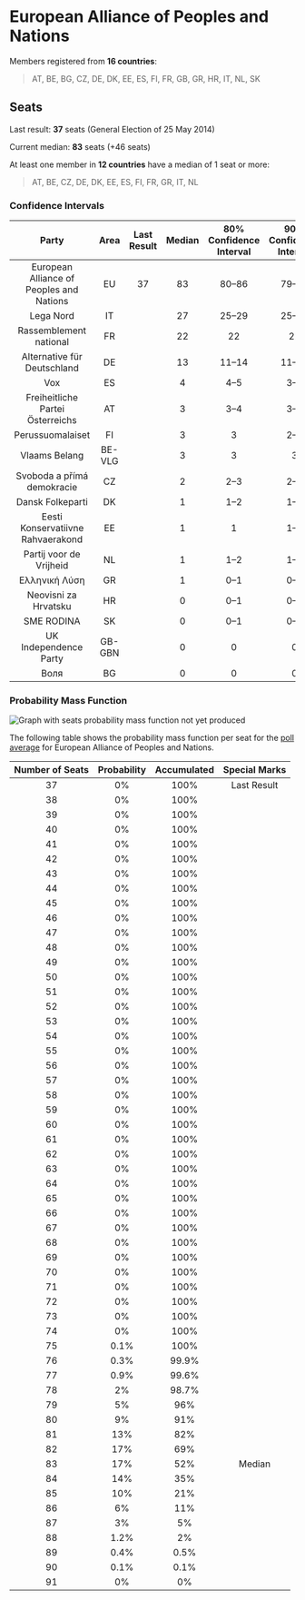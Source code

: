 # European Alliance of Peoples and Nations

Members registered from **16 countries**:

> AT, BE, BG, CZ, DE, DK, EE, ES, FI, FR, GB, GR, HR, IT, NL, SK

## Seats

Last result: **37** seats (General Election of 25 May 2014)

Current median: **83** seats (+46 seats)

At least one member in **12 countries** have a median of 1 seat or more:

> AT, BE, CZ, DE, DK, EE, ES, FI, FR, GR, IT, NL

### Confidence Intervals

| Party | Area | Last Result | Median | 80% Confidence Interval | 90% Confidence Interval | 95% Confidence Interval | 99% Confidence Interval |
|:-----:|:----:|:-----------:|:------:|:-----------------------:|:-----------------------:|:-----------------------:|:-----------------------:|
| European Alliance of Peoples and Nations | EU | 37 | 83 | 80–86 | 79–86 | 78–87 | 77–89 |
| Lega Nord | IT | | 27 | 25–29 | 25–29 | 24–30 | 23–31 |
| Rassemblement national | FR | | 22 | 22 | 22 | 22 | 22 |
| Alternative für Deutschland | DE | | 13 | 11–14 | 11–14 | 11–14 | 9–15 |
| Vox | ES | | 4 | 4–5 | 3–5 | 3–6 | 3–6 |
| Freiheitliche Partei Österreichs | AT | | 3 | 3–4 | 3–4 | 3–4 | 3–5 |
| Perussuomalaiset | FI | | 3 | 3 | 2–3 | 2–3 | 2–4 |
| Vlaams Belang | BE-VLG | | 3 | 3 | 3 | 3 | 3 |
| Svoboda a přímá demokracie | CZ | | 2 | 2–3 | 2–3 | 2–3 | 2–3 |
| Dansk Folkeparti | DK | | 1 | 1–2 | 1–2 | 1–2 | 1–2 |
| Eesti Konservatiivne Rahvaerakond | EE | | 1 | 1 | 1–2 | 1–2 | 1–2 |
| Partij voor de Vrijheid | NL | | 1 | 1–2 | 1–2 | 1–2 | 1–2 |
| Ελληνική Λύση | GR | | 1 | 0–1 | 0–1 | 0–1 | 0–1 |
| Neovisni za Hrvatsku | HR | | 0 | 0–1 | 0–1 | 0–1 | 0–1 |
| SME RODINA | SK | | 0 | 0–1 | 0–1 | 0–1 | 0–1 |
| UK Independence Party | GB-GBN | | 0 | 0 | 0 | 0 | 0 |
| Воля | BG | | 0 | 0 | 0 | 0 | 0 |

### Probability Mass Function

![Graph with seats probability mass function not yet produced](average-2022-08-31-2022-07-31-2022-08-31-2022-07-31-2022-08-31-2022-07-31-2022-08-31-2022-07-31-2022-08-31-2022-07-31-2022-08-31-2022-07-31-2022-08-31-2022-07-31-2022-08-31-2022-07-31-2022-08-31-2022-07-31-2022-08-31-2022-07-31-2022-08-31-2022-07-31-2022-08-31-2022-07-31-2022-08-31-2022-07-31-2022-08-31-2022-07-31-2022-08-31-2022-07-31-2022-08-31-2022-07-31-2022-08-31-2022-07-31-2022-08-31-2022-07-31-2022-08-31-2022-08-31-2022-08-31-2022-08-31-2022-07-31-2022-06-30-2022-07-31-2022-06-30-2022-07-31-2022-06-30-2022-07-31-2022-06-30-2022-07-31-2022-06-30-2022-07-31-2022-06-30-2022-07-31-2022-06-30-2022-07-31-2022-06-30-2022-07-31-2022-06-30-2022-07-31-2022-06-30-2022-07-31-2022-06-30-2022-07-31-2022-06-30-2022-07-31-2022-06-30-2022-07-31-2022-06-30-2022-07-31-2022-06-30-2022-07-31-2022-06-30-2022-07-31-2022-06-30-2022-07-31-2022-06-30-2022-07-31-2022-06-30-2022-07-31-2022-06-30-2022-07-31-2022-06-30-2022-07-31-2022-06-30-2022-07-31-2022-06-30-2022-07-31-2022-06-30-2022-07-31-2022-06-30-2022-07-31-2022-06-30-2022-07-31-2022-06-30-2022-07-31-2022-06-30-2022-07-31-2022-07-31-2022-07-31-2022-07-31-2022-07-31-2022-07-31-2022-07-31-2022-07-31-2022-07-31-2022-07-31-2022-07-31-2022-07-31-2022-07-31-2022-07-31-2022-07-31-2022-07-31-2022-07-31-2022-07-31-2022-06-30-2022-05-31-2022-06-30-2022-05-31-2022-06-30-2022-05-31-2022-06-30-2022-05-31-2022-06-30-2022-06-30-2022-06-30-2022-06-30-2022-06-30-2022-06-30-2022-06-30-2022-06-30-2022-06-30-2022-06-30-2022-06-30-2022-06-30-2022-06-30-2022-06-30-2022-06-30-2022-06-30-2022-06-30-2022-06-30-2022-06-30-2022-06-30-2022-06-30-2022-06-30-2022-06-30-2022-06-30-2022-05-31-2022-05-31-2022-05-31-2022-05-31-2022-05-31-2022-05-31-2022-05-31-2022-05-31-2022-05-31-2022-05-31-2022-05-31-2022-05-31-2022-05-31-2022-05-31-2022-05-31-2022-05-31-2022-05-31-2022-05-31-2022-05-31-2022-05-31-2022-05-31-2022-05-31-2022-05-31-2022-05-31-2022-05-31-2022-05-31-2022-05-31-2022-05-31-2022-05-31-2022-05-31-2022-05-31-2022-05-31-2022-05-31-2022-05-31-2022-05-31-2022-05-31-2022-05-31-2022-05-31-2022-05-31-2022-05-31-2022-05-31-2022-05-31-2022-05-31-2022-05-31-2022-05-31-2022-05-31-2022-05-31-2022-05-31-2022-05-31-2022-05-31-2022-04-30-2022-04-30-2022-04-30-2022-04-30-2022-04-30-2022-04-30-2022-04-30-2022-04-30-2022-04-30-2022-04-30-2022-04-30-2022-03-31-2022-04-30-2022-03-31-2022-04-30-2022-03-31-2022-04-30-2022-03-31-2022-04-30-2022-03-31-2022-04-30-2022-03-31-2022-04-30-2022-03-31-2022-04-30-2022-03-31-2022-04-30-2022-03-31-2022-04-30-2022-03-31-2022-04-30-2022-03-31-2022-04-30-2022-03-31-2022-04-30-2022-03-31-2022-04-30-2022-03-31-2022-04-30-2022-03-31-2022-04-30-2022-03-31-2022-04-30-2022-03-31-2022-04-30-2022-03-31-2022-04-30-2022-03-31-2022-04-30-2022-03-31-2022-04-30-2022-03-31-2022-04-30-2022-03-31-2022-04-30-2022-03-31-2022-04-30-2022-03-31-2022-04-30-2022-02-28-2022-04-30-2022-02-28-2022-04-30-2022-02-28-2022-04-30-2022-02-28-2022-04-30-2022-02-28-2022-04-30-2022-02-28-2022-04-30-2022-02-28-2022-04-30-2022-02-28-2022-04-30-2022-02-28-2022-04-30-2022-02-28-2022-04-30-2022-02-28-2022-04-30-2022-02-28-2022-03-31-2022-02-28-2022-03-31-2022-02-28-2022-03-31-2022-02-28-2022-03-31-2022-02-28-2022-03-31-2022-02-28-2022-03-31-2022-02-28-2022-03-31-2022-02-28-2022-03-31-2022-02-28-2022-03-31-2022-02-28-2022-03-31-2022-02-28-2022-03-31-2022-02-28-2022-03-31-2022-02-28-2022-03-31-2022-02-28-2022-03-31-2022-02-28-2022-03-31-2022-02-28-2022-03-31-2022-02-28-2022-03-31-2022-02-28-2022-03-31-2022-02-28-2022-03-31-2022-02-28-2022-03-31-2022-02-28-2022-03-31-2022-02-28-2022-03-31-2022-03-31-2022-03-31-2022-03-31-2022-03-31-2022-03-31-2022-03-31-2022-03-31-2022-03-31-2022-03-31-2022-03-31-2022-03-31-2022-03-31-2022-03-31-2022-03-31-2022-03-31-2022-03-31-2022-03-31-2022-03-31-2022-03-31-2022-03-31-2022-03-31-2022-03-31-2022-03-31-2022-03-31-2022-03-31-2022-03-31-2022-03-31-2022-03-31-2022-03-31-2022-02-28-2022-01-31-2022-02-28-2022-01-31-2022-02-28-2022-01-31-2022-02-28-2022-01-31-2022-02-28-2022-01-31-2022-02-28-2022-01-31-2022-02-28-2022-01-31-2022-02-28-2022-01-31-2022-02-28-2022-01-31-2022-02-28-2022-01-31-2022-02-28-2022-01-31-2022-02-28-2022-01-31-2022-02-28-2022-01-31-2022-02-28-2022-01-31-2022-02-28-2022-01-31-2022-02-28-2022-01-31-2022-02-28-2022-01-31-2022-02-28-2022-01-31-2022-02-28-2022-01-31-2022-02-28-2022-01-31-2022-02-28-2022-01-31-2022-02-28-2022-01-31-2022-02-28-2022-01-31-2022-02-28-2022-01-31-2022-02-28-2022-01-31-2022-02-28-2022-01-31-2022-02-28-2022-01-31-2022-02-28-2022-01-31-2022-02-28-2022-01-31-2022-02-28-2022-01-31-2022-02-28-2022-01-31-2022-02-28-2022-01-31-2022-02-28-2022-01-31-2022-02-28-2022-01-31-2022-02-28-2022-01-31-2022-02-28-2022-01-31-2022-02-28-2022-01-31-2022-02-28-2022-01-31-2022-02-28-2022-01-31-2022-02-28-2022-01-31-2022-02-28-2022-01-31-2022-02-28-2022-01-31-2022-02-28-2022-02-28-2022-02-28-2022-02-28-2022-02-28-2022-02-28-2022-02-28-2022-02-28-2022-02-28-2022-02-28-2022-02-28-2022-02-28-2022-02-28-2022-02-28-2022-01-31-2021-12-31-2022-01-31-2021-12-31-2022-01-31-2021-12-31-2022-01-31-2021-12-31-2022-01-31-2021-12-31-2022-01-31-2021-12-31-2022-01-31-2021-12-31-2022-01-31-2021-12-31-2022-01-31-2021-12-31-2022-01-31-2021-12-31-2022-01-31-2021-12-31-2022-01-31-2021-12-31-2022-01-31-2021-12-31-2022-01-31-2021-12-31-2022-01-31-2021-12-31-2022-01-31-2021-12-31-2022-01-31-2021-12-31-2022-01-31-2021-12-31-2022-01-31-2021-12-31-2022-01-31-2021-12-31-2022-01-31-2021-12-31-2022-01-31-2021-12-31-2022-01-31-2021-12-31-2022-01-31-2021-12-31-2022-01-31-2021-12-31-2022-01-31-2021-12-31-2022-01-31-2021-12-31-2022-01-31-2021-12-31-2022-01-31-2021-12-31-2022-01-31-2021-12-31-2021-12-31-2021-12-31-2021-12-31-2021-12-31-2021-12-31-2021-12-31-2021-12-31-2021-12-31-2021-12-31-2021-12-31-2021-12-31-2021-12-31-2021-12-31-2021-12-31-2021-12-31-2021-12-31-2021-12-31-2021-12-31-2021-12-31-2021-12-31-2021-12-31-2021-12-31-2021-12-31-2021-12-31-2021-12-31-2021-12-31-2021-12-31-2021-12-31-2021-12-31-2021-12-31-2021-12-31-2021-12-31-2021-12-31-2021-12-31-2021-12-31-2021-12-31-2021-12-31-2021-12-31-2021-12-31-2021-11-30-2021-12-31-2021-11-30-2021-12-31-2021-11-30-2021-12-31-2021-11-30-2021-12-31-2021-11-30-2021-12-31-2021-11-30-2021-12-31-2021-11-30-2021-12-31-2021-11-30-2021-12-31-2021-11-30-2021-12-31-2021-11-30-2021-12-31-2021-11-30-2021-12-31-2021-11-30-2021-12-31-2021-11-30-2021-12-31-2021-11-30-2021-12-31-2021-11-30-2021-12-31-2021-11-30-2021-12-31-2021-11-30-2021-12-31-2021-11-30-2021-12-31-2021-11-30-2021-12-31-2021-11-30-2021-12-31-2021-11-30-2021-12-31-2021-12-31-2021-12-31-2021-12-31-2021-12-31-2021-12-31-2021-12-31-2021-12-31-2021-12-31-2021-12-31-2021-12-31-2021-12-31-2021-12-31-2021-12-31-2021-12-31-2021-12-31-2021-12-31-2021-12-31-2021-12-31-2021-12-31-2021-12-31-2021-12-31-2021-12-31-2021-12-31-2021-12-31-2021-12-31-2021-12-31-2021-12-31-2021-12-31-2021-12-31-2021-12-31-2021-12-31-2021-12-31-2021-12-31-2021-12-31-2021-12-31-2021-12-31-2021-11-30-2021-11-30-2021-11-30-2021-11-30-2021-11-30-2021-11-30-2021-11-30-2021-11-30-2021-11-30-2021-11-30-2021-11-30-2021-11-30-2021-11-30-2021-11-30-2021-11-30-2021-11-30-2021-11-30-2021-11-30-2021-11-30-2021-11-30-2021-11-30-2021-11-30-2021-11-30-2021-11-30-2021-11-30-2021-11-30-2021-11-30-2021-11-30-2021-11-30-2021-11-30-2021-11-30-2021-11-30-2021-11-30-2021-11-30-2021-11-30-2021-11-30-2021-11-30-2021-11-30-2021-11-30-2021-11-30-2021-11-30-2021-11-30-2021-11-30-2021-11-30-2021-11-30-2021-11-30-2021-11-30-2021-10-31-2021-11-30-2021-10-31-2021-11-30-2021-10-31-2021-11-30-2021-10-31-2021-11-30-2021-10-31-2021-11-30-2021-10-31-2021-11-30-2021-10-31-2021-11-30-2021-10-31-2021-11-30-2021-11-30-2021-11-30-2021-11-30-2021-11-30-2021-11-30-2021-11-30-2021-11-30-2021-11-30-2021-11-30-2021-11-30-2021-11-30-2021-10-31-2021-10-31-2021-10-31-2021-10-31-2021-10-31-2021-10-31-2021-10-31-2021-10-31-2021-10-31-2021-10-31-2021-10-31-2021-10-31-2021-10-31-2021-10-31-2021-10-31-2021-10-31-2021-10-31-2021-10-31-2021-10-31-2021-10-31-2021-10-31-2021-10-31-2021-10-31-2021-10-31-2021-10-31-2021-09-30-2021-10-31-2021-09-30-2021-10-31-2021-09-30-2021-10-31-2021-09-30-2021-10-31-2021-09-30-2021-10-31-2021-09-30-2021-10-31-2021-09-30-2021-10-31-2021-09-30-2021-10-31-2021-09-30-2021-10-31-2021-09-30-2021-10-31-2021-09-30-2021-10-31-2021-09-30-2021-10-31-2021-09-30-2021-09-30-2021-09-30-2021-09-30-2021-09-30-2021-09-30-2021-09-30-2021-09-30-2021-09-30-2021-09-30-2021-09-30-2021-09-30-2021-08-31-2021-09-30-2021-08-31-2021-09-30-2021-08-31-2021-09-30-2021-08-31-2021-09-30-2021-08-31-2021-09-30-2021-08-31-2021-09-30-2021-08-31-2021-09-30-2021-08-31-2021-09-30-2021-08-31-2021-09-30-2021-08-31-2021-09-30-2021-08-31-2021-09-30-2021-08-31-2021-09-30-2021-08-31-2021-09-30-2021-08-31-2021-09-30-2021-08-31-2021-09-30-2021-08-31-2021-09-30-2021-09-30-2021-09-30-2021-09-30-2021-09-30-2021-09-30-2021-09-30-2021-09-30-2021-09-30-2021-09-30-2021-09-30-2021-09-30-2021-09-30-2021-09-30-2021-09-30-2021-09-30-2021-09-30-2021-09-30-2021-09-30-2021-09-30-2021-09-30-2021-09-30-2021-09-30-2021-09-30-2021-09-30-2021-09-30-2021-09-30-2021-09-30-2021-09-30-2021-09-30-2021-08-31-2021-08-31-2021-08-31-2021-08-31-2021-08-31-2021-08-31-2021-08-31-2021-08-31-2021-08-31-2021-07-31-2021-08-31-2021-07-31-2021-08-31-2021-07-31-2021-08-31-2021-07-31-2021-08-31-2021-07-31-2021-08-31-2021-07-31-2021-08-31-2021-07-31-2021-08-31-2021-07-31-2021-08-31-2021-07-31-2021-08-31-2021-07-31-2021-08-31-2021-07-31-2021-08-31-2021-07-31-2021-08-31-2021-08-31-2021-08-31-2021-08-31-2021-08-31-2021-08-31-2021-08-31-2021-08-31-2021-08-31-2021-08-31-2021-08-31-2021-08-31-2021-08-31-2021-08-31-2021-08-31-2021-08-31-2021-08-31-2021-08-31-2021-08-31-2021-08-31-2021-08-31-2021-08-31-2021-07-31-2021-07-31-2021-07-31-2021-07-31-2021-07-31-2021-07-31-2021-07-31-2021-06-30-2021-07-31-2021-06-30-2021-07-31-2021-06-30-2021-07-31-2021-06-30-2021-07-31-2021-06-30-2021-07-31-2021-06-30-2021-07-31-2021-06-30-2021-07-31-2021-06-30-2021-07-31-2021-06-30-2021-07-31-2021-07-31-2021-07-31-2021-07-31-2021-07-31-2021-07-31-2021-07-31-2021-07-31-2021-07-31-2021-07-31-2021-07-31-2021-07-31-2021-07-31-2021-07-31-2021-07-31-2021-07-31-2021-07-31-2021-07-31-2021-07-31-2021-07-31-2021-07-31-2021-07-31-2021-07-31-2021-07-31-2021-07-31-2021-07-31-2021-06-30-2021-06-30-2021-06-30-2021-06-30-2021-06-30-2021-05-31-2021-06-30-2021-05-31-2021-06-30-2021-05-31-2021-06-30-2021-05-31-2021-06-30-2021-05-31-2021-06-30-2021-05-31-2021-06-30-2021-05-31-2021-06-30-2021-06-30-2021-06-30-2021-06-30-2021-06-30-2021-06-30-2021-06-30-2021-06-30-2021-06-30-2021-06-30-2021-06-30-2021-06-30-2021-06-30-2021-06-30-2021-06-30-2021-06-30-2021-06-30-2021-06-30-2021-06-30-2021-06-30-2021-06-30-2021-06-30-2021-06-30-2021-06-30-2021-06-30-2021-06-30-2021-06-30-2021-06-30-2021-06-30-2021-06-30-2021-06-30-2021-06-30-2021-06-30-2021-06-30-2021-06-30-2021-06-30-2021-06-30-2021-06-30-2021-05-31-2021-05-31-2021-05-31-2021-04-30-2021-05-31-2021-04-30-2021-05-31-2021-04-30-2021-05-31-2021-04-30-2021-05-31-2021-04-30-2021-05-31-2021-05-31-2021-05-31-2021-05-31-2021-05-31-2021-05-31-2021-05-31-2021-05-31-2021-05-31-2021-05-31-2021-05-31-2021-05-31-2021-05-31-2021-05-31-2021-05-31-2021-05-31-2021-05-31-2021-05-31-2021-05-31-2021-05-31-2021-05-31-2021-05-31-2021-05-31-2021-05-31-2021-05-31-2021-05-31-2021-05-31-2021-05-31-2021-05-31-2021-05-31-2021-05-31-2021-05-31-2021-04-30-2021-04-30-2021-04-30-2021-04-30-2021-04-30-2021-04-30-2021-04-30-2021-04-30-2021-04-30-2021-04-30-2021-04-30-2021-04-30-2021-04-30-2021-03-31-2021-04-30-2021-03-31-2021-04-30-2021-03-31-2021-04-30-2021-03-31-2021-04-30-2021-03-31-2021-04-30-2021-03-31-2021-04-30-2021-03-31-2021-04-30-2021-04-30-2021-04-30-2021-04-30-2021-04-30-2021-04-30-2021-04-30-2021-04-30-2021-04-30-2021-04-30-2021-04-30-2021-04-30-2021-04-30-2021-04-30-2021-04-30-2021-04-30-2021-04-30-2021-04-30-2021-04-30-2021-04-30-2021-04-30-2021-04-30-2021-04-30-2021-04-30-2021-04-30-2021-04-30-2021-04-30-2021-04-30-2021-04-30-2021-04-30-2021-04-30-2021-04-30-2021-04-30-2021-04-30-2021-04-30-2021-04-30-2021-04-30-2021-04-30-2021-04-30-2021-04-30-2021-04-30-2021-04-30-2021-04-30-2021-04-30-2021-03-31-2021-03-31-2021-03-31-2021-03-31-2021-03-31-2021-03-31-2021-03-31-2021-03-31-2021-03-31-2021-03-31-2021-03-31-2021-03-31-2021-03-31-2021-03-31-2021-03-31-2021-03-31-2021-03-31-2021-03-31-2021-03-31-2021-03-31-2021-03-31-2021-03-31-2021-03-31-2021-03-31-2021-03-31-2021-02-28-2021-03-31-2021-02-28-2021-03-31-2021-02-28-2021-03-31-2021-02-28-2021-03-31-2021-02-28-2021-03-31-2021-02-28-2021-03-31-2021-02-28-2021-03-31-2021-02-28-2021-03-31-2021-02-28-2021-03-31-2021-02-28-2021-02-28-2021-01-31-2021-02-28-2021-01-31-2021-02-28-2021-01-31-2021-02-28-2021-01-31-2021-02-28-2021-01-31-2021-02-28-2021-01-31-2021-02-28-2021-01-31-2021-02-28-2021-01-31-2021-02-28-2021-01-31-2021-02-28-2021-01-31-2021-02-28-2021-01-31-2021-02-28-2021-01-31-2021-02-28-2021-01-31-2021-02-28-2021-01-31-2021-02-28-2021-01-31-2021-02-28-2020-12-31-2021-02-28-2020-12-31-2021-02-28-2020-12-31-2021-02-28-2020-12-31-2021-02-28-2020-12-31-2021-02-28-2020-12-31-2021-02-28-2020-12-31-2021-02-28-2020-12-31-2021-02-28-2020-12-31-2021-02-28-2020-12-31-2021-02-28-2020-12-31-2021-02-28-2020-12-31-2021-02-28-2020-12-31-2021-02-28-2020-12-31-2021-02-28-2020-12-31-2021-02-28-2020-12-31-2021-02-28-2020-12-31-2021-01-31-2020-12-31-2021-01-31-2020-12-31-2021-01-31-2020-12-31-2021-01-31-2020-12-31-2021-01-31-2020-12-31-2021-01-31-2020-12-31-2021-01-31-2020-12-31-2021-01-31-2020-12-31-2021-01-31-2020-12-31-2021-01-31-2020-12-31-2021-01-31-2020-12-31-2021-01-31-2020-12-31-2021-01-31-2020-12-31-2021-01-31-2020-12-31-2021-01-31-2020-12-31-2021-01-31-2020-12-31-2021-01-31-2020-12-31-2021-01-31-2021-01-31-2021-01-31-2021-01-31-2021-01-31-2021-01-31-2021-01-31-2021-01-31-2021-01-31-2021-01-31-2021-01-31-2021-01-31-2021-01-31-2021-01-31-2021-01-31-2021-01-31-2021-01-31-2021-01-31-2021-01-31-2021-01-31-2021-01-31-2021-01-31-2021-01-31-2021-01-31-2020-12-31-2020-12-31-2020-12-31-2020-11-30-2020-12-31-2020-11-30-2020-12-31-2020-10-31-2020-12-31-2020-10-31-2020-12-31-2020-10-31-2020-12-31-2020-10-31-2020-12-31-2020-10-31-2020-12-31-2020-10-31-2020-12-31-2020-10-31-2020-12-31-2020-10-31-2020-12-31-2020-10-31-2020-12-31-2020-10-31-2020-12-31-2020-10-31-2020-12-31-2020-10-31-2020-12-31-2020-10-31-2020-12-31-2020-10-31-2020-12-31-2020-10-31-2020-12-31-2020-10-31-2020-12-31-2020-10-31-2020-12-31-2020-10-31-2020-12-31-2020-10-31-2020-12-31-2020-10-31-2020-12-31-2020-10-31-2020-12-31-2020-10-31-2020-12-31-2020-10-31-2020-12-31-2020-10-31-2020-12-31-2020-10-31-2020-11-30-2020-10-31-2020-11-30-2020-10-31-2020-11-30-2020-10-31-2020-11-30-2020-10-31-2020-11-30-2020-10-31-2020-11-30-2020-10-31-2020-11-30-2020-10-31-2020-11-30-2020-10-31-2020-11-30-2020-10-31-2020-11-30-2020-10-31-2020-11-30-2020-10-31-2020-11-30-2020-10-31-2020-11-30-2020-10-31-2020-11-30-2020-10-31-2020-11-30-2020-10-31-2020-11-30-2020-10-31-2020-11-30-2020-10-31-2020-11-30-2020-10-31-2020-11-30-2020-10-31-2020-11-30-2020-10-31-2020-10-31-2020-10-31-2020-10-31-2020-10-31-2020-10-31-2020-10-31-2020-10-31-2020-10-31-2020-10-31-2020-10-31-2020-10-31-2020-10-31-2020-10-31-2020-10-31-2020-10-31-2020-10-31-2020-10-31-2020-10-31-2020-10-31-2020-10-31-2020-10-31-2020-09-30-2020-10-31-2020-09-30-2020-10-31-2020-09-30-2020-10-31-2020-09-30-2020-10-31-2020-09-30-2020-10-31-2020-08-31-2020-10-31-2020-08-31-2020-10-31-2020-08-31-2020-10-31-2020-08-31-2020-10-31-2020-08-31-2020-10-31-2020-08-31-2020-10-31-2020-08-31-2020-10-31-2020-08-31-2020-10-31-2020-08-31-2020-10-31-2020-08-31-2020-10-31-2020-08-31-2020-10-31-2020-08-31-2020-10-31-2020-08-31-2020-10-31-2020-08-31-2020-10-31-2020-08-31-2020-10-31-2020-08-31-2020-10-31-2020-08-31-2020-10-31-2020-08-31-2020-10-31-2020-08-31-2020-10-31-2020-08-31-2020-10-31-2020-08-31-2020-10-31-2020-08-31-2020-09-30-2020-08-31-2020-09-30-2020-08-31-2020-09-30-2020-08-31-2020-09-30-2020-08-31-2020-09-30-2020-08-31-2020-09-30-2020-08-31-2020-08-31-2020-07-31-2020-08-31-2020-07-31-2020-08-31-2020-07-31-2020-08-31-2020-07-31-2020-08-31-2020-07-31-2020-08-31-2020-07-31-2020-08-31-2020-07-31-2020-08-31-2020-07-31-2020-08-31-2020-07-31-2020-09-30-2020-07-31-2020-09-30-2020-07-31-2020-09-30-2020-07-31-2020-09-30-2020-07-31-2020-09-30-2020-07-31-2020-09-30-2020-07-31-2020-09-30-2020-07-31-2020-09-30-2020-07-31-2020-09-30-2020-07-31-2020-09-30-2020-07-31-2020-09-30-2020-07-31-2020-08-31-2020-07-31-2020-08-31-2020-07-31-2020-08-31-2020-07-31-2020-08-31-2020-07-31-2020-08-31-2020-06-30-2020-08-31-2020-07-31-2020-08-31-2020-07-31-2020-08-31-2020-07-31-2020-08-31-2020-07-31-2020-08-31-2020-07-31-2020-08-31-2020-08-31-2020-08-31-2020-08-31-2020-08-31-2020-08-31-2020-08-31-2020-08-31-2020-08-31-2020-08-31-2020-07-31-2020-07-31-2020-07-31-2020-07-31-2020-07-31-2020-07-31-2020-07-31-2020-07-31-2020-07-31-2020-07-31-2020-07-31-2020-07-31-2020-07-31-2020-07-31-2020-07-31-2020-07-31-2020-07-31-2020-07-31-2020-07-31-2020-07-31-2020-07-31-2020-07-31-2020-07-31-2020-07-31-2020-07-31-2020-07-31-2020-07-31-2020-07-31-2020-07-31-2020-07-31-2020-07-31-2020-07-31-2020-07-31-2020-06-30-2020-06-30-2020-06-30-2020-06-30-2020-06-30-2020-06-30-2020-06-30-2020-06-30-2020-05-31-2020-06-30-2020-05-31-2020-06-30-2020-05-31-2020-06-30-2020-05-31-2020-06-30-2020-05-31-2020-06-30-2020-05-31-2020-05-31-2020-05-31-2020-05-31-2020-05-31-2020-05-31-2020-05-31-2020-05-31-2020-05-31-2020-05-31-2020-05-31-2020-05-31-2020-05-31-2020-05-31-2020-05-31-2020-05-31-2020-05-31-2020-05-31-2020-05-31-2020-05-31-2020-05-31-2020-05-31-2020-05-31-2020-05-31-2020-05-31-2020-05-31-2020-05-31-2020-05-31-2020-05-31-2020-05-31-2020-05-31-2020-05-31-2020-05-31-2020-05-31-2020-05-31-2020-05-31-2020-05-31-2020-05-31-2020-05-31-2020-05-31-2020-04-30-2020-05-31-2020-04-30-2020-05-31-2020-04-30-2020-05-31-2020-04-30-2020-05-31-2020-04-30-2020-05-31-2020-04-30-2020-05-31-2020-04-30-2020-05-31-2020-04-30-2020-05-31-2020-04-30-2020-05-31-2020-04-30-2020-05-31-2020-04-30-2020-05-31-2020-04-30-2020-05-31-2020-04-30-2020-05-31-2020-04-30-2020-05-31-2020-04-30-2020-04-30-2020-04-30-2020-04-30-2020-04-30-2020-04-30-2020-04-30-2020-04-30-2020-04-30-2020-04-30-2020-04-30-2020-04-30-2020-04-30-2020-04-30-2020-04-30-2020-04-30-2020-04-30-2020-04-30-2020-04-30-2020-04-30-2020-04-30-2020-04-30-2020-04-30-2020-04-30-2020-04-30-2020-03-31-2020-04-30-2020-03-31-2020-04-30-2020-03-31-2020-04-30-2020-03-31-2020-04-30-2020-03-31-2020-04-30-2020-03-31-2020-04-30-2020-03-31-2020-04-30-2020-03-31-2020-04-30-2020-03-31-2020-04-30-2020-03-31-2020-04-30-2020-03-31-2020-03-31-2020-03-31-2020-03-31-2020-03-31-2020-03-31-2020-03-31-2020-03-31-2020-03-31-2020-03-31-2020-03-31-2020-03-31-2020-03-31-2020-03-31-2020-02-29-2020-03-31-2020-02-29-2020-03-31-2020-02-29-2020-03-31-2020-02-29-2020-03-31-2020-02-29-2020-03-31-2020-02-29-2020-03-31-2020-02-29-2020-03-31-2020-02-29-2020-02-29-2020-02-29-2020-02-29-2020-02-29-2020-02-29-2020-02-29-2020-02-29-2020-02-29-2020-02-29-2020-02-29-2020-02-29-2020-02-29-2020-02-29-2020-02-29-2020-02-29-2020-02-29-2020-02-29-2020-02-29-2020-02-29-2020-02-29-2020-02-29-2020-02-29-2020-02-29-2020-02-29-2020-02-29-2020-02-29-2020-02-29-2020-02-29-2020-02-29-2020-02-29-2020-02-29-2020-02-29-2020-01-31-2020-02-29-2020-01-31-2020-02-29-2020-01-31-2020-02-29-2020-01-31-2020-02-29-2020-01-31-2020-02-29-2020-01-31-2020-02-29-2020-01-31-2020-02-29-2020-01-31-2020-02-29-2020-01-31-2020-02-29-2020-01-31-2020-02-29-2020-01-31-2020-02-29-2020-01-31-2020-02-29-2020-01-31-2020-02-29-2020-01-31-2020-02-29-2020-01-31-2020-02-29-2020-01-31-2020-02-29-2020-01-31-2020-02-29-2020-01-31-2020-02-29-2020-01-31-2020-02-29-2020-01-31-2020-02-29-2020-01-31-2020-02-29-2020-01-31-2020-02-29-2020-01-31-2020-01-31-2020-01-31-2020-01-31-2020-01-31-2020-01-31-2020-01-31-2019-12-31-2020-01-31-2019-12-31-2020-01-31-2019-12-31-2020-01-31-2019-12-31-2020-01-31-2019-12-31-2020-01-31-2019-12-31-2020-01-31-2019-12-31-2020-01-31-2019-12-31-2020-01-31-2019-12-31-2020-01-31-2019-12-31-2020-01-31-2019-12-31-2020-01-31-2019-12-31-2020-01-31-2019-12-31-2020-01-31-2019-12-31-2020-01-31-2019-12-31-2020-01-31-2019-12-31-2020-01-31-2019-12-31-2020-01-31-2019-12-31-2020-01-31-2019-12-31-2019-12-31-2019-12-31-2019-12-31-2019-12-31-2019-12-31-2019-12-31-2019-12-31-2019-12-31-2019-12-31-2019-12-31-2019-12-31-2019-12-31-2019-12-31-2019-12-31-2019-12-31-2019-12-31-2019-12-31-2019-12-31-2019-12-31-2019-12-31-2019-11-30-2019-11-30-2019-11-30-2019-11-30-2019-11-30-2019-11-30-2019-11-30-2019-11-30-2019-11-30-2019-11-30-2019-11-30-2019-11-30-2019-11-30-2019-11-30-2019-11-30-2019-11-30-2019-11-30-2019-11-30-2019-11-30-2019-11-30-2019-11-30-2019-11-30-2019-11-30-2019-11-30-2019-11-30-2019-11-30-2019-11-30-2019-11-30-2019-11-30-2019-11-30-2019-11-30-2019-11-30-2019-11-30-2019-11-30-2019-11-30-2019-11-30-2019-11-30-2019-11-30-2019-11-30-2019-11-30-2019-11-30-2019-11-30-2019-11-30-2019-11-30-2019-11-30-2019-11-30-2019-11-30-2019-11-30-2019-11-30-2019-11-30-2019-11-30-2019-11-30-2019-11-30-2019-11-30-2019-11-30-2019-11-30-2019-11-30-2019-11-30-2019-11-30-2019-11-30-2019-11-30-2019-11-30-2019-11-30-2019-11-30-2019-11-30-2019-11-30-2019-11-30-2019-11-30-2019-11-30-2019-11-30-2019-11-30-2019-11-30-2019-11-30-2019-11-30-2019-11-30-2019-11-30-2019-11-30-2019-11-30-2019-11-30-2019-11-30-2019-11-30-2019-11-30-2019-11-30-2019-11-30-2019-11-30-2019-11-30-2019-11-30-2019-11-30-2019-11-30-2019-11-30-2019-11-30-2019-11-30-2019-11-30-2019-11-30-2019-11-30-2019-11-30-2019-11-30-2019-10-31-2019-11-30-2019-10-31-2019-11-30-2019-10-31-2019-11-30-2019-10-31-2019-11-30-2019-10-31-2019-11-30-2019-10-31-2019-11-30-2019-10-31-2019-11-30-2019-10-31-2019-11-30-2019-10-31-2019-11-30-2019-10-31-2019-11-30-2019-10-31-2019-11-30-2019-10-31-2019-11-30-2019-10-31-2019-11-30-2019-10-31-2019-11-30-2019-09-30-2019-10-31-2019-09-30-2019-10-31-2019-09-30-2019-10-31-2019-09-30-2019-10-31-2019-09-30-2019-10-31-2019-09-30-2019-10-31-2019-09-30-2019-10-31-2019-09-30-2019-10-31-2019-09-30-2019-10-31-2019-09-30-2019-10-31-2019-09-30-2019-10-31-2019-09-30-2019-10-31-2019-09-30-2019-10-31-2019-09-30-2019-10-31-2019-09-30-2019-10-31-2019-09-30-2019-10-31-2019-09-30-2019-10-31-2019-09-30-2019-10-31-2019-09-30-2019-10-31-2019-09-30-2019-10-31-2019-09-30-2019-10-31-2019-09-30-2019-10-31-2019-09-30-2019-10-31-2019-09-30-2019-10-31-2019-09-30-2019-10-31-2019-09-30-2019-10-31-2019-09-30-2019-10-31-2019-09-30-2019-10-31-2019-09-30-2019-10-31-2019-09-30-2019-10-31-2019-09-30-2019-10-31-2019-09-30-2019-10-31-2019-09-30-2019-10-31-2019-09-30-2019-10-31-2019-09-30-2019-10-31-2019-09-30-2019-10-31-2019-09-30-2019-10-31-2019-10-31-2019-09-30-2019-10-31-2019-09-30-2019-10-31-2019-09-30-2019-10-31-2019-09-30-2019-10-31-2019-09-30-2019-10-31-2019-09-30-2019-10-31-2019-09-30-2019-10-31-2019-09-30-2019-10-31-2019-09-30-2019-10-31-2019-09-30-2019-10-31-2019-09-30-2019-09-30-2019-10-31-2019-09-30-2019-10-31-2019-09-30-2019-10-31-2019-09-30-2019-10-31-2019-09-30-2019-10-31-2019-09-30-2019-10-31-2019-09-30-2019-10-31-2019-09-30-2019-10-31-2019-09-30-2019-10-31-2019-09-30-2019-10-31-2019-09-30-2019-10-31-2019-09-30-2019-10-31-2019-09-30-2019-10-31-2019-09-30-2019-10-31-2019-09-30-2019-10-31-2019-09-30-2019-10-31-2019-09-30-2019-10-31-2019-09-30-2019-10-31-2019-09-30-2019-10-31-2019-09-30-2019-10-31-2019-09-30-2019-10-31-2019-08-31-2019-09-30-2019-08-31-2019-09-30-2019-08-31-2019-09-30-2019-08-31-2019-09-30-2019-08-31-2019-09-30-2019-08-31-2019-09-30-2019-07-31-2019-09-30-2019-07-31-2019-09-30-2019-07-31-2019-09-30-2019-07-31-2019-09-30-2019-07-31-2019-09-30-2019-07-31-2019-09-30-2019-07-31-2019-09-30-2019-07-31-2019-09-30-2019-07-31-2019-09-30-2019-07-31-2019-09-30-2019-07-31-2019-09-30-2019-07-31-2019-09-30-2019-07-31-2019-09-30-2019-07-31-2019-09-30-2019-07-31-2019-09-30-2019-07-31-2019-09-30-2019-07-31-2019-09-30-2019-07-31-2019-09-30-2019-07-31-2019-09-30-2019-07-31-2019-09-30-2019-07-31-2019-09-30-2019-07-31-2019-09-30-2019-07-31-2019-09-30-2019-07-31-2019-09-30-2019-07-31-2019-09-30-2019-07-31-2019-09-30-2019-07-31-2019-09-30-2019-07-31-2019-09-30-2019-07-31-2019-09-30-2019-07-31-2019-09-30-2019-07-31-2019-09-30-2019-07-31-2019-09-30-2019-07-31-2019-09-30-2019-07-31-2019-09-30-2019-07-31-2019-09-30-2019-07-31-2019-09-30-2019-07-31-2019-09-30-2019-07-31-2019-09-30-2019-07-31-2019-09-30-2019-07-31-2019-09-30-2019-07-31-2019-09-30-2019-07-31-2019-09-30-2019-07-31-2019-09-30-2019-07-31-2019-09-30-2019-07-31-2019-09-30-2019-07-31-2019-08-31-2019-07-31-2019-08-31-2019-08-31-2019-07-31-2019-08-31-2019-07-31-2019-08-31-2019-07-31-2019-08-31-2019-07-31-2019-08-31-2019-07-31-2019-08-31-2019-07-31-2019-08-31-2019-07-31-2019-08-31-2019-07-31-2019-08-31-2019-07-31-2019-08-31-2019-07-31-2019-08-31-2019-07-31-2019-08-31-2019-07-31-2019-08-31-2019-07-31-2019-08-31-2019-07-31-2019-08-31-2019-07-31-2019-08-31-2019-07-31-2019-08-31-2019-07-31-2019-08-31-2019-07-31-2019-08-31-2019-07-31-2019-08-31-2019-07-31-2019-08-31-2019-07-31-2019-08-31-2019-07-31-2019-08-31-2019-07-31-2019-08-31-2019-07-31-2019-08-31-2019-07-31-2019-08-31-2019-07-31-2019-08-31-2019-07-31-2019-08-31-2019-07-31-2019-08-31-2019-07-31-2019-08-31-2019-07-31-2019-08-31-2019-07-31-2019-08-31-2019-07-31-2019-08-31-2019-07-31-2019-08-31-2019-07-31-2019-08-31-2019-07-31-2019-08-31-2019-07-31-2019-08-31-2019-07-31-2019-08-31-2019-07-31-2019-07-31-2019-08-31-2019-07-31-2019-06-30-2019-07-31-2019-06-30-2019-07-31-2019-06-30-2019-07-31-2019-06-30-2019-07-31-2019-06-30-2019-07-31-2019-06-30-2019-07-31-2019-06-30-2019-07-31-2019-06-30-2019-07-31-2019-06-30-2019-07-31-2019-06-30-2019-07-31-2019-06-30-2019-07-31-2019-06-30-2019-07-31-2019-06-30-2019-07-31-2019-06-30-2019-07-31-2019-06-30-2019-07-31-2019-06-30-2019-07-31-2019-06-30-2019-07-31-2019-06-30-2019-07-31-2019-06-30-2019-07-31-2019-06-30-2019-07-31-2019-06-30-2019-07-31-2019-06-30-2019-07-31-2019-06-30-2019-07-31-2019-06-30-2019-07-31-2019-06-30-2019-07-31-2019-06-30-2019-07-31-2019-06-30-2019-07-31-2019-06-30-2019-07-31-2019-06-30-2019-07-31-2019-06-30-2019-07-31-2019-06-30-2019-07-31-2019-06-30-2019-07-31-2019-06-30-2019-07-31-2019-06-30-2019-07-31-2019-06-30-2019-07-31-2019-06-30-2019-07-31-2019-06-30-2019-07-31-2019-06-30-2019-07-31-2019-06-30-2019-07-31-2019-06-30-2019-07-31-2019-06-30-2019-07-31-2019-06-30-2019-06-30-2019-07-31-2019-06-30-2019-07-31-2019-06-30-2019-07-31-2019-06-30-2019-07-31-2019-06-30-2019-07-31-2019-06-30-2019-07-31-2019-06-30-2019-07-31-2019-06-30-2019-07-31-2019-06-30-2019-07-31-2019-06-30-2019-06-30-2019-07-31-2019-06-30-2019-07-31-2019-06-30-2019-07-31-2019-06-30-2019-07-31-2019-06-30-2019-07-31-2019-06-30-2019-06-30-2019-06-30-2019-07-31-2019-06-30-2019-07-31-2019-06-30-2019-07-31-2019-06-30-2019-07-31-2019-06-30-2019-07-31-2019-06-30-2019-07-31-2019-06-30-seats-pmf-europeanallianceofpeoplesandnations.png "Seats Probability Mass Function")

The following table shows the probability mass function per seat for the [poll average](average-2022-08-31-2022-07-31-2022-08-31-2022-07-31-2022-08-31-2022-07-31-2022-08-31-2022-07-31-2022-08-31-2022-07-31-2022-08-31-2022-07-31-2022-08-31-2022-07-31-2022-08-31-2022-07-31-2022-08-31-2022-07-31-2022-08-31-2022-07-31-2022-08-31-2022-07-31-2022-08-31-2022-07-31-2022-08-31-2022-07-31-2022-08-31-2022-07-31-2022-08-31-2022-07-31-2022-08-31-2022-07-31-2022-08-31-2022-07-31-2022-08-31-2022-07-31-2022-08-31-2022-08-31-2022-08-31-2022-08-31-2022-07-31-2022-06-30-2022-07-31-2022-06-30-2022-07-31-2022-06-30-2022-07-31-2022-06-30-2022-07-31-2022-06-30-2022-07-31-2022-06-30-2022-07-31-2022-06-30-2022-07-31-2022-06-30-2022-07-31-2022-06-30-2022-07-31-2022-06-30-2022-07-31-2022-06-30-2022-07-31-2022-06-30-2022-07-31-2022-06-30-2022-07-31-2022-06-30-2022-07-31-2022-06-30-2022-07-31-2022-06-30-2022-07-31-2022-06-30-2022-07-31-2022-06-30-2022-07-31-2022-06-30-2022-07-31-2022-06-30-2022-07-31-2022-06-30-2022-07-31-2022-06-30-2022-07-31-2022-06-30-2022-07-31-2022-06-30-2022-07-31-2022-06-30-2022-07-31-2022-06-30-2022-07-31-2022-06-30-2022-07-31-2022-06-30-2022-07-31-2022-07-31-2022-07-31-2022-07-31-2022-07-31-2022-07-31-2022-07-31-2022-07-31-2022-07-31-2022-07-31-2022-07-31-2022-07-31-2022-07-31-2022-07-31-2022-07-31-2022-07-31-2022-07-31-2022-07-31-2022-06-30-2022-05-31-2022-06-30-2022-05-31-2022-06-30-2022-05-31-2022-06-30-2022-05-31-2022-06-30-2022-06-30-2022-06-30-2022-06-30-2022-06-30-2022-06-30-2022-06-30-2022-06-30-2022-06-30-2022-06-30-2022-06-30-2022-06-30-2022-06-30-2022-06-30-2022-06-30-2022-06-30-2022-06-30-2022-06-30-2022-06-30-2022-06-30-2022-06-30-2022-06-30-2022-06-30-2022-06-30-2022-05-31-2022-05-31-2022-05-31-2022-05-31-2022-05-31-2022-05-31-2022-05-31-2022-05-31-2022-05-31-2022-05-31-2022-05-31-2022-05-31-2022-05-31-2022-05-31-2022-05-31-2022-05-31-2022-05-31-2022-05-31-2022-05-31-2022-05-31-2022-05-31-2022-05-31-2022-05-31-2022-05-31-2022-05-31-2022-05-31-2022-05-31-2022-05-31-2022-05-31-2022-05-31-2022-05-31-2022-05-31-2022-05-31-2022-05-31-2022-05-31-2022-05-31-2022-05-31-2022-05-31-2022-05-31-2022-05-31-2022-05-31-2022-05-31-2022-05-31-2022-05-31-2022-05-31-2022-05-31-2022-05-31-2022-05-31-2022-05-31-2022-05-31-2022-04-30-2022-04-30-2022-04-30-2022-04-30-2022-04-30-2022-04-30-2022-04-30-2022-04-30-2022-04-30-2022-04-30-2022-04-30-2022-03-31-2022-04-30-2022-03-31-2022-04-30-2022-03-31-2022-04-30-2022-03-31-2022-04-30-2022-03-31-2022-04-30-2022-03-31-2022-04-30-2022-03-31-2022-04-30-2022-03-31-2022-04-30-2022-03-31-2022-04-30-2022-03-31-2022-04-30-2022-03-31-2022-04-30-2022-03-31-2022-04-30-2022-03-31-2022-04-30-2022-03-31-2022-04-30-2022-03-31-2022-04-30-2022-03-31-2022-04-30-2022-03-31-2022-04-30-2022-03-31-2022-04-30-2022-03-31-2022-04-30-2022-03-31-2022-04-30-2022-03-31-2022-04-30-2022-03-31-2022-04-30-2022-03-31-2022-04-30-2022-03-31-2022-04-30-2022-02-28-2022-04-30-2022-02-28-2022-04-30-2022-02-28-2022-04-30-2022-02-28-2022-04-30-2022-02-28-2022-04-30-2022-02-28-2022-04-30-2022-02-28-2022-04-30-2022-02-28-2022-04-30-2022-02-28-2022-04-30-2022-02-28-2022-04-30-2022-02-28-2022-04-30-2022-02-28-2022-03-31-2022-02-28-2022-03-31-2022-02-28-2022-03-31-2022-02-28-2022-03-31-2022-02-28-2022-03-31-2022-02-28-2022-03-31-2022-02-28-2022-03-31-2022-02-28-2022-03-31-2022-02-28-2022-03-31-2022-02-28-2022-03-31-2022-02-28-2022-03-31-2022-02-28-2022-03-31-2022-02-28-2022-03-31-2022-02-28-2022-03-31-2022-02-28-2022-03-31-2022-02-28-2022-03-31-2022-02-28-2022-03-31-2022-02-28-2022-03-31-2022-02-28-2022-03-31-2022-02-28-2022-03-31-2022-02-28-2022-03-31-2022-02-28-2022-03-31-2022-03-31-2022-03-31-2022-03-31-2022-03-31-2022-03-31-2022-03-31-2022-03-31-2022-03-31-2022-03-31-2022-03-31-2022-03-31-2022-03-31-2022-03-31-2022-03-31-2022-03-31-2022-03-31-2022-03-31-2022-03-31-2022-03-31-2022-03-31-2022-03-31-2022-03-31-2022-03-31-2022-03-31-2022-03-31-2022-03-31-2022-03-31-2022-03-31-2022-03-31-2022-02-28-2022-01-31-2022-02-28-2022-01-31-2022-02-28-2022-01-31-2022-02-28-2022-01-31-2022-02-28-2022-01-31-2022-02-28-2022-01-31-2022-02-28-2022-01-31-2022-02-28-2022-01-31-2022-02-28-2022-01-31-2022-02-28-2022-01-31-2022-02-28-2022-01-31-2022-02-28-2022-01-31-2022-02-28-2022-01-31-2022-02-28-2022-01-31-2022-02-28-2022-01-31-2022-02-28-2022-01-31-2022-02-28-2022-01-31-2022-02-28-2022-01-31-2022-02-28-2022-01-31-2022-02-28-2022-01-31-2022-02-28-2022-01-31-2022-02-28-2022-01-31-2022-02-28-2022-01-31-2022-02-28-2022-01-31-2022-02-28-2022-01-31-2022-02-28-2022-01-31-2022-02-28-2022-01-31-2022-02-28-2022-01-31-2022-02-28-2022-01-31-2022-02-28-2022-01-31-2022-02-28-2022-01-31-2022-02-28-2022-01-31-2022-02-28-2022-01-31-2022-02-28-2022-01-31-2022-02-28-2022-01-31-2022-02-28-2022-01-31-2022-02-28-2022-01-31-2022-02-28-2022-01-31-2022-02-28-2022-01-31-2022-02-28-2022-01-31-2022-02-28-2022-01-31-2022-02-28-2022-01-31-2022-02-28-2022-02-28-2022-02-28-2022-02-28-2022-02-28-2022-02-28-2022-02-28-2022-02-28-2022-02-28-2022-02-28-2022-02-28-2022-02-28-2022-02-28-2022-02-28-2022-01-31-2021-12-31-2022-01-31-2021-12-31-2022-01-31-2021-12-31-2022-01-31-2021-12-31-2022-01-31-2021-12-31-2022-01-31-2021-12-31-2022-01-31-2021-12-31-2022-01-31-2021-12-31-2022-01-31-2021-12-31-2022-01-31-2021-12-31-2022-01-31-2021-12-31-2022-01-31-2021-12-31-2022-01-31-2021-12-31-2022-01-31-2021-12-31-2022-01-31-2021-12-31-2022-01-31-2021-12-31-2022-01-31-2021-12-31-2022-01-31-2021-12-31-2022-01-31-2021-12-31-2022-01-31-2021-12-31-2022-01-31-2021-12-31-2022-01-31-2021-12-31-2022-01-31-2021-12-31-2022-01-31-2021-12-31-2022-01-31-2021-12-31-2022-01-31-2021-12-31-2022-01-31-2021-12-31-2022-01-31-2021-12-31-2022-01-31-2021-12-31-2022-01-31-2021-12-31-2021-12-31-2021-12-31-2021-12-31-2021-12-31-2021-12-31-2021-12-31-2021-12-31-2021-12-31-2021-12-31-2021-12-31-2021-12-31-2021-12-31-2021-12-31-2021-12-31-2021-12-31-2021-12-31-2021-12-31-2021-12-31-2021-12-31-2021-12-31-2021-12-31-2021-12-31-2021-12-31-2021-12-31-2021-12-31-2021-12-31-2021-12-31-2021-12-31-2021-12-31-2021-12-31-2021-12-31-2021-12-31-2021-12-31-2021-12-31-2021-12-31-2021-12-31-2021-12-31-2021-12-31-2021-12-31-2021-11-30-2021-12-31-2021-11-30-2021-12-31-2021-11-30-2021-12-31-2021-11-30-2021-12-31-2021-11-30-2021-12-31-2021-11-30-2021-12-31-2021-11-30-2021-12-31-2021-11-30-2021-12-31-2021-11-30-2021-12-31-2021-11-30-2021-12-31-2021-11-30-2021-12-31-2021-11-30-2021-12-31-2021-11-30-2021-12-31-2021-11-30-2021-12-31-2021-11-30-2021-12-31-2021-11-30-2021-12-31-2021-11-30-2021-12-31-2021-11-30-2021-12-31-2021-11-30-2021-12-31-2021-11-30-2021-12-31-2021-11-30-2021-12-31-2021-12-31-2021-12-31-2021-12-31-2021-12-31-2021-12-31-2021-12-31-2021-12-31-2021-12-31-2021-12-31-2021-12-31-2021-12-31-2021-12-31-2021-12-31-2021-12-31-2021-12-31-2021-12-31-2021-12-31-2021-12-31-2021-12-31-2021-12-31-2021-12-31-2021-12-31-2021-12-31-2021-12-31-2021-12-31-2021-12-31-2021-12-31-2021-12-31-2021-12-31-2021-12-31-2021-12-31-2021-12-31-2021-12-31-2021-12-31-2021-12-31-2021-12-31-2021-11-30-2021-11-30-2021-11-30-2021-11-30-2021-11-30-2021-11-30-2021-11-30-2021-11-30-2021-11-30-2021-11-30-2021-11-30-2021-11-30-2021-11-30-2021-11-30-2021-11-30-2021-11-30-2021-11-30-2021-11-30-2021-11-30-2021-11-30-2021-11-30-2021-11-30-2021-11-30-2021-11-30-2021-11-30-2021-11-30-2021-11-30-2021-11-30-2021-11-30-2021-11-30-2021-11-30-2021-11-30-2021-11-30-2021-11-30-2021-11-30-2021-11-30-2021-11-30-2021-11-30-2021-11-30-2021-11-30-2021-11-30-2021-11-30-2021-11-30-2021-11-30-2021-11-30-2021-11-30-2021-11-30-2021-10-31-2021-11-30-2021-10-31-2021-11-30-2021-10-31-2021-11-30-2021-10-31-2021-11-30-2021-10-31-2021-11-30-2021-10-31-2021-11-30-2021-10-31-2021-11-30-2021-10-31-2021-11-30-2021-11-30-2021-11-30-2021-11-30-2021-11-30-2021-11-30-2021-11-30-2021-11-30-2021-11-30-2021-11-30-2021-11-30-2021-11-30-2021-10-31-2021-10-31-2021-10-31-2021-10-31-2021-10-31-2021-10-31-2021-10-31-2021-10-31-2021-10-31-2021-10-31-2021-10-31-2021-10-31-2021-10-31-2021-10-31-2021-10-31-2021-10-31-2021-10-31-2021-10-31-2021-10-31-2021-10-31-2021-10-31-2021-10-31-2021-10-31-2021-10-31-2021-10-31-2021-09-30-2021-10-31-2021-09-30-2021-10-31-2021-09-30-2021-10-31-2021-09-30-2021-10-31-2021-09-30-2021-10-31-2021-09-30-2021-10-31-2021-09-30-2021-10-31-2021-09-30-2021-10-31-2021-09-30-2021-10-31-2021-09-30-2021-10-31-2021-09-30-2021-10-31-2021-09-30-2021-10-31-2021-09-30-2021-09-30-2021-09-30-2021-09-30-2021-09-30-2021-09-30-2021-09-30-2021-09-30-2021-09-30-2021-09-30-2021-09-30-2021-09-30-2021-08-31-2021-09-30-2021-08-31-2021-09-30-2021-08-31-2021-09-30-2021-08-31-2021-09-30-2021-08-31-2021-09-30-2021-08-31-2021-09-30-2021-08-31-2021-09-30-2021-08-31-2021-09-30-2021-08-31-2021-09-30-2021-08-31-2021-09-30-2021-08-31-2021-09-30-2021-08-31-2021-09-30-2021-08-31-2021-09-30-2021-08-31-2021-09-30-2021-08-31-2021-09-30-2021-08-31-2021-09-30-2021-09-30-2021-09-30-2021-09-30-2021-09-30-2021-09-30-2021-09-30-2021-09-30-2021-09-30-2021-09-30-2021-09-30-2021-09-30-2021-09-30-2021-09-30-2021-09-30-2021-09-30-2021-09-30-2021-09-30-2021-09-30-2021-09-30-2021-09-30-2021-09-30-2021-09-30-2021-09-30-2021-09-30-2021-09-30-2021-09-30-2021-09-30-2021-09-30-2021-09-30-2021-08-31-2021-08-31-2021-08-31-2021-08-31-2021-08-31-2021-08-31-2021-08-31-2021-08-31-2021-08-31-2021-07-31-2021-08-31-2021-07-31-2021-08-31-2021-07-31-2021-08-31-2021-07-31-2021-08-31-2021-07-31-2021-08-31-2021-07-31-2021-08-31-2021-07-31-2021-08-31-2021-07-31-2021-08-31-2021-07-31-2021-08-31-2021-07-31-2021-08-31-2021-07-31-2021-08-31-2021-07-31-2021-08-31-2021-08-31-2021-08-31-2021-08-31-2021-08-31-2021-08-31-2021-08-31-2021-08-31-2021-08-31-2021-08-31-2021-08-31-2021-08-31-2021-08-31-2021-08-31-2021-08-31-2021-08-31-2021-08-31-2021-08-31-2021-08-31-2021-08-31-2021-08-31-2021-08-31-2021-07-31-2021-07-31-2021-07-31-2021-07-31-2021-07-31-2021-07-31-2021-07-31-2021-06-30-2021-07-31-2021-06-30-2021-07-31-2021-06-30-2021-07-31-2021-06-30-2021-07-31-2021-06-30-2021-07-31-2021-06-30-2021-07-31-2021-06-30-2021-07-31-2021-06-30-2021-07-31-2021-06-30-2021-07-31-2021-07-31-2021-07-31-2021-07-31-2021-07-31-2021-07-31-2021-07-31-2021-07-31-2021-07-31-2021-07-31-2021-07-31-2021-07-31-2021-07-31-2021-07-31-2021-07-31-2021-07-31-2021-07-31-2021-07-31-2021-07-31-2021-07-31-2021-07-31-2021-07-31-2021-07-31-2021-07-31-2021-07-31-2021-07-31-2021-06-30-2021-06-30-2021-06-30-2021-06-30-2021-06-30-2021-05-31-2021-06-30-2021-05-31-2021-06-30-2021-05-31-2021-06-30-2021-05-31-2021-06-30-2021-05-31-2021-06-30-2021-05-31-2021-06-30-2021-05-31-2021-06-30-2021-06-30-2021-06-30-2021-06-30-2021-06-30-2021-06-30-2021-06-30-2021-06-30-2021-06-30-2021-06-30-2021-06-30-2021-06-30-2021-06-30-2021-06-30-2021-06-30-2021-06-30-2021-06-30-2021-06-30-2021-06-30-2021-06-30-2021-06-30-2021-06-30-2021-06-30-2021-06-30-2021-06-30-2021-06-30-2021-06-30-2021-06-30-2021-06-30-2021-06-30-2021-06-30-2021-06-30-2021-06-30-2021-06-30-2021-06-30-2021-06-30-2021-06-30-2021-06-30-2021-05-31-2021-05-31-2021-05-31-2021-04-30-2021-05-31-2021-04-30-2021-05-31-2021-04-30-2021-05-31-2021-04-30-2021-05-31-2021-04-30-2021-05-31-2021-05-31-2021-05-31-2021-05-31-2021-05-31-2021-05-31-2021-05-31-2021-05-31-2021-05-31-2021-05-31-2021-05-31-2021-05-31-2021-05-31-2021-05-31-2021-05-31-2021-05-31-2021-05-31-2021-05-31-2021-05-31-2021-05-31-2021-05-31-2021-05-31-2021-05-31-2021-05-31-2021-05-31-2021-05-31-2021-05-31-2021-05-31-2021-05-31-2021-05-31-2021-05-31-2021-05-31-2021-04-30-2021-04-30-2021-04-30-2021-04-30-2021-04-30-2021-04-30-2021-04-30-2021-04-30-2021-04-30-2021-04-30-2021-04-30-2021-04-30-2021-04-30-2021-03-31-2021-04-30-2021-03-31-2021-04-30-2021-03-31-2021-04-30-2021-03-31-2021-04-30-2021-03-31-2021-04-30-2021-03-31-2021-04-30-2021-03-31-2021-04-30-2021-04-30-2021-04-30-2021-04-30-2021-04-30-2021-04-30-2021-04-30-2021-04-30-2021-04-30-2021-04-30-2021-04-30-2021-04-30-2021-04-30-2021-04-30-2021-04-30-2021-04-30-2021-04-30-2021-04-30-2021-04-30-2021-04-30-2021-04-30-2021-04-30-2021-04-30-2021-04-30-2021-04-30-2021-04-30-2021-04-30-2021-04-30-2021-04-30-2021-04-30-2021-04-30-2021-04-30-2021-04-30-2021-04-30-2021-04-30-2021-04-30-2021-04-30-2021-04-30-2021-04-30-2021-04-30-2021-04-30-2021-04-30-2021-04-30-2021-04-30-2021-03-31-2021-03-31-2021-03-31-2021-03-31-2021-03-31-2021-03-31-2021-03-31-2021-03-31-2021-03-31-2021-03-31-2021-03-31-2021-03-31-2021-03-31-2021-03-31-2021-03-31-2021-03-31-2021-03-31-2021-03-31-2021-03-31-2021-03-31-2021-03-31-2021-03-31-2021-03-31-2021-03-31-2021-03-31-2021-02-28-2021-03-31-2021-02-28-2021-03-31-2021-02-28-2021-03-31-2021-02-28-2021-03-31-2021-02-28-2021-03-31-2021-02-28-2021-03-31-2021-02-28-2021-03-31-2021-02-28-2021-03-31-2021-02-28-2021-03-31-2021-02-28-2021-02-28-2021-01-31-2021-02-28-2021-01-31-2021-02-28-2021-01-31-2021-02-28-2021-01-31-2021-02-28-2021-01-31-2021-02-28-2021-01-31-2021-02-28-2021-01-31-2021-02-28-2021-01-31-2021-02-28-2021-01-31-2021-02-28-2021-01-31-2021-02-28-2021-01-31-2021-02-28-2021-01-31-2021-02-28-2021-01-31-2021-02-28-2021-01-31-2021-02-28-2021-01-31-2021-02-28-2020-12-31-2021-02-28-2020-12-31-2021-02-28-2020-12-31-2021-02-28-2020-12-31-2021-02-28-2020-12-31-2021-02-28-2020-12-31-2021-02-28-2020-12-31-2021-02-28-2020-12-31-2021-02-28-2020-12-31-2021-02-28-2020-12-31-2021-02-28-2020-12-31-2021-02-28-2020-12-31-2021-02-28-2020-12-31-2021-02-28-2020-12-31-2021-02-28-2020-12-31-2021-02-28-2020-12-31-2021-02-28-2020-12-31-2021-01-31-2020-12-31-2021-01-31-2020-12-31-2021-01-31-2020-12-31-2021-01-31-2020-12-31-2021-01-31-2020-12-31-2021-01-31-2020-12-31-2021-01-31-2020-12-31-2021-01-31-2020-12-31-2021-01-31-2020-12-31-2021-01-31-2020-12-31-2021-01-31-2020-12-31-2021-01-31-2020-12-31-2021-01-31-2020-12-31-2021-01-31-2020-12-31-2021-01-31-2020-12-31-2021-01-31-2020-12-31-2021-01-31-2020-12-31-2021-01-31-2021-01-31-2021-01-31-2021-01-31-2021-01-31-2021-01-31-2021-01-31-2021-01-31-2021-01-31-2021-01-31-2021-01-31-2021-01-31-2021-01-31-2021-01-31-2021-01-31-2021-01-31-2021-01-31-2021-01-31-2021-01-31-2021-01-31-2021-01-31-2021-01-31-2021-01-31-2021-01-31-2020-12-31-2020-12-31-2020-12-31-2020-11-30-2020-12-31-2020-11-30-2020-12-31-2020-10-31-2020-12-31-2020-10-31-2020-12-31-2020-10-31-2020-12-31-2020-10-31-2020-12-31-2020-10-31-2020-12-31-2020-10-31-2020-12-31-2020-10-31-2020-12-31-2020-10-31-2020-12-31-2020-10-31-2020-12-31-2020-10-31-2020-12-31-2020-10-31-2020-12-31-2020-10-31-2020-12-31-2020-10-31-2020-12-31-2020-10-31-2020-12-31-2020-10-31-2020-12-31-2020-10-31-2020-12-31-2020-10-31-2020-12-31-2020-10-31-2020-12-31-2020-10-31-2020-12-31-2020-10-31-2020-12-31-2020-10-31-2020-12-31-2020-10-31-2020-12-31-2020-10-31-2020-12-31-2020-10-31-2020-12-31-2020-10-31-2020-11-30-2020-10-31-2020-11-30-2020-10-31-2020-11-30-2020-10-31-2020-11-30-2020-10-31-2020-11-30-2020-10-31-2020-11-30-2020-10-31-2020-11-30-2020-10-31-2020-11-30-2020-10-31-2020-11-30-2020-10-31-2020-11-30-2020-10-31-2020-11-30-2020-10-31-2020-11-30-2020-10-31-2020-11-30-2020-10-31-2020-11-30-2020-10-31-2020-11-30-2020-10-31-2020-11-30-2020-10-31-2020-11-30-2020-10-31-2020-11-30-2020-10-31-2020-11-30-2020-10-31-2020-11-30-2020-10-31-2020-10-31-2020-10-31-2020-10-31-2020-10-31-2020-10-31-2020-10-31-2020-10-31-2020-10-31-2020-10-31-2020-10-31-2020-10-31-2020-10-31-2020-10-31-2020-10-31-2020-10-31-2020-10-31-2020-10-31-2020-10-31-2020-10-31-2020-10-31-2020-10-31-2020-09-30-2020-10-31-2020-09-30-2020-10-31-2020-09-30-2020-10-31-2020-09-30-2020-10-31-2020-09-30-2020-10-31-2020-08-31-2020-10-31-2020-08-31-2020-10-31-2020-08-31-2020-10-31-2020-08-31-2020-10-31-2020-08-31-2020-10-31-2020-08-31-2020-10-31-2020-08-31-2020-10-31-2020-08-31-2020-10-31-2020-08-31-2020-10-31-2020-08-31-2020-10-31-2020-08-31-2020-10-31-2020-08-31-2020-10-31-2020-08-31-2020-10-31-2020-08-31-2020-10-31-2020-08-31-2020-10-31-2020-08-31-2020-10-31-2020-08-31-2020-10-31-2020-08-31-2020-10-31-2020-08-31-2020-10-31-2020-08-31-2020-10-31-2020-08-31-2020-10-31-2020-08-31-2020-09-30-2020-08-31-2020-09-30-2020-08-31-2020-09-30-2020-08-31-2020-09-30-2020-08-31-2020-09-30-2020-08-31-2020-09-30-2020-08-31-2020-08-31-2020-07-31-2020-08-31-2020-07-31-2020-08-31-2020-07-31-2020-08-31-2020-07-31-2020-08-31-2020-07-31-2020-08-31-2020-07-31-2020-08-31-2020-07-31-2020-08-31-2020-07-31-2020-08-31-2020-07-31-2020-09-30-2020-07-31-2020-09-30-2020-07-31-2020-09-30-2020-07-31-2020-09-30-2020-07-31-2020-09-30-2020-07-31-2020-09-30-2020-07-31-2020-09-30-2020-07-31-2020-09-30-2020-07-31-2020-09-30-2020-07-31-2020-09-30-2020-07-31-2020-09-30-2020-07-31-2020-08-31-2020-07-31-2020-08-31-2020-07-31-2020-08-31-2020-07-31-2020-08-31-2020-07-31-2020-08-31-2020-06-30-2020-08-31-2020-07-31-2020-08-31-2020-07-31-2020-08-31-2020-07-31-2020-08-31-2020-07-31-2020-08-31-2020-07-31-2020-08-31-2020-08-31-2020-08-31-2020-08-31-2020-08-31-2020-08-31-2020-08-31-2020-08-31-2020-08-31-2020-08-31-2020-07-31-2020-07-31-2020-07-31-2020-07-31-2020-07-31-2020-07-31-2020-07-31-2020-07-31-2020-07-31-2020-07-31-2020-07-31-2020-07-31-2020-07-31-2020-07-31-2020-07-31-2020-07-31-2020-07-31-2020-07-31-2020-07-31-2020-07-31-2020-07-31-2020-07-31-2020-07-31-2020-07-31-2020-07-31-2020-07-31-2020-07-31-2020-07-31-2020-07-31-2020-07-31-2020-07-31-2020-07-31-2020-07-31-2020-06-30-2020-06-30-2020-06-30-2020-06-30-2020-06-30-2020-06-30-2020-06-30-2020-06-30-2020-05-31-2020-06-30-2020-05-31-2020-06-30-2020-05-31-2020-06-30-2020-05-31-2020-06-30-2020-05-31-2020-06-30-2020-05-31-2020-05-31-2020-05-31-2020-05-31-2020-05-31-2020-05-31-2020-05-31-2020-05-31-2020-05-31-2020-05-31-2020-05-31-2020-05-31-2020-05-31-2020-05-31-2020-05-31-2020-05-31-2020-05-31-2020-05-31-2020-05-31-2020-05-31-2020-05-31-2020-05-31-2020-05-31-2020-05-31-2020-05-31-2020-05-31-2020-05-31-2020-05-31-2020-05-31-2020-05-31-2020-05-31-2020-05-31-2020-05-31-2020-05-31-2020-05-31-2020-05-31-2020-05-31-2020-05-31-2020-05-31-2020-05-31-2020-04-30-2020-05-31-2020-04-30-2020-05-31-2020-04-30-2020-05-31-2020-04-30-2020-05-31-2020-04-30-2020-05-31-2020-04-30-2020-05-31-2020-04-30-2020-05-31-2020-04-30-2020-05-31-2020-04-30-2020-05-31-2020-04-30-2020-05-31-2020-04-30-2020-05-31-2020-04-30-2020-05-31-2020-04-30-2020-05-31-2020-04-30-2020-05-31-2020-04-30-2020-04-30-2020-04-30-2020-04-30-2020-04-30-2020-04-30-2020-04-30-2020-04-30-2020-04-30-2020-04-30-2020-04-30-2020-04-30-2020-04-30-2020-04-30-2020-04-30-2020-04-30-2020-04-30-2020-04-30-2020-04-30-2020-04-30-2020-04-30-2020-04-30-2020-04-30-2020-04-30-2020-04-30-2020-03-31-2020-04-30-2020-03-31-2020-04-30-2020-03-31-2020-04-30-2020-03-31-2020-04-30-2020-03-31-2020-04-30-2020-03-31-2020-04-30-2020-03-31-2020-04-30-2020-03-31-2020-04-30-2020-03-31-2020-04-30-2020-03-31-2020-04-30-2020-03-31-2020-03-31-2020-03-31-2020-03-31-2020-03-31-2020-03-31-2020-03-31-2020-03-31-2020-03-31-2020-03-31-2020-03-31-2020-03-31-2020-03-31-2020-03-31-2020-02-29-2020-03-31-2020-02-29-2020-03-31-2020-02-29-2020-03-31-2020-02-29-2020-03-31-2020-02-29-2020-03-31-2020-02-29-2020-03-31-2020-02-29-2020-03-31-2020-02-29-2020-02-29-2020-02-29-2020-02-29-2020-02-29-2020-02-29-2020-02-29-2020-02-29-2020-02-29-2020-02-29-2020-02-29-2020-02-29-2020-02-29-2020-02-29-2020-02-29-2020-02-29-2020-02-29-2020-02-29-2020-02-29-2020-02-29-2020-02-29-2020-02-29-2020-02-29-2020-02-29-2020-02-29-2020-02-29-2020-02-29-2020-02-29-2020-02-29-2020-02-29-2020-02-29-2020-02-29-2020-02-29-2020-01-31-2020-02-29-2020-01-31-2020-02-29-2020-01-31-2020-02-29-2020-01-31-2020-02-29-2020-01-31-2020-02-29-2020-01-31-2020-02-29-2020-01-31-2020-02-29-2020-01-31-2020-02-29-2020-01-31-2020-02-29-2020-01-31-2020-02-29-2020-01-31-2020-02-29-2020-01-31-2020-02-29-2020-01-31-2020-02-29-2020-01-31-2020-02-29-2020-01-31-2020-02-29-2020-01-31-2020-02-29-2020-01-31-2020-02-29-2020-01-31-2020-02-29-2020-01-31-2020-02-29-2020-01-31-2020-02-29-2020-01-31-2020-02-29-2020-01-31-2020-02-29-2020-01-31-2020-01-31-2020-01-31-2020-01-31-2020-01-31-2020-01-31-2020-01-31-2019-12-31-2020-01-31-2019-12-31-2020-01-31-2019-12-31-2020-01-31-2019-12-31-2020-01-31-2019-12-31-2020-01-31-2019-12-31-2020-01-31-2019-12-31-2020-01-31-2019-12-31-2020-01-31-2019-12-31-2020-01-31-2019-12-31-2020-01-31-2019-12-31-2020-01-31-2019-12-31-2020-01-31-2019-12-31-2020-01-31-2019-12-31-2020-01-31-2019-12-31-2020-01-31-2019-12-31-2020-01-31-2019-12-31-2020-01-31-2019-12-31-2020-01-31-2019-12-31-2019-12-31-2019-12-31-2019-12-31-2019-12-31-2019-12-31-2019-12-31-2019-12-31-2019-12-31-2019-12-31-2019-12-31-2019-12-31-2019-12-31-2019-12-31-2019-12-31-2019-12-31-2019-12-31-2019-12-31-2019-12-31-2019-12-31-2019-12-31-2019-11-30-2019-11-30-2019-11-30-2019-11-30-2019-11-30-2019-11-30-2019-11-30-2019-11-30-2019-11-30-2019-11-30-2019-11-30-2019-11-30-2019-11-30-2019-11-30-2019-11-30-2019-11-30-2019-11-30-2019-11-30-2019-11-30-2019-11-30-2019-11-30-2019-11-30-2019-11-30-2019-11-30-2019-11-30-2019-11-30-2019-11-30-2019-11-30-2019-11-30-2019-11-30-2019-11-30-2019-11-30-2019-11-30-2019-11-30-2019-11-30-2019-11-30-2019-11-30-2019-11-30-2019-11-30-2019-11-30-2019-11-30-2019-11-30-2019-11-30-2019-11-30-2019-11-30-2019-11-30-2019-11-30-2019-11-30-2019-11-30-2019-11-30-2019-11-30-2019-11-30-2019-11-30-2019-11-30-2019-11-30-2019-11-30-2019-11-30-2019-11-30-2019-11-30-2019-11-30-2019-11-30-2019-11-30-2019-11-30-2019-11-30-2019-11-30-2019-11-30-2019-11-30-2019-11-30-2019-11-30-2019-11-30-2019-11-30-2019-11-30-2019-11-30-2019-11-30-2019-11-30-2019-11-30-2019-11-30-2019-11-30-2019-11-30-2019-11-30-2019-11-30-2019-11-30-2019-11-30-2019-11-30-2019-11-30-2019-11-30-2019-11-30-2019-11-30-2019-11-30-2019-11-30-2019-11-30-2019-11-30-2019-11-30-2019-11-30-2019-11-30-2019-11-30-2019-11-30-2019-10-31-2019-11-30-2019-10-31-2019-11-30-2019-10-31-2019-11-30-2019-10-31-2019-11-30-2019-10-31-2019-11-30-2019-10-31-2019-11-30-2019-10-31-2019-11-30-2019-10-31-2019-11-30-2019-10-31-2019-11-30-2019-10-31-2019-11-30-2019-10-31-2019-11-30-2019-10-31-2019-11-30-2019-10-31-2019-11-30-2019-10-31-2019-11-30-2019-09-30-2019-10-31-2019-09-30-2019-10-31-2019-09-30-2019-10-31-2019-09-30-2019-10-31-2019-09-30-2019-10-31-2019-09-30-2019-10-31-2019-09-30-2019-10-31-2019-09-30-2019-10-31-2019-09-30-2019-10-31-2019-09-30-2019-10-31-2019-09-30-2019-10-31-2019-09-30-2019-10-31-2019-09-30-2019-10-31-2019-09-30-2019-10-31-2019-09-30-2019-10-31-2019-09-30-2019-10-31-2019-09-30-2019-10-31-2019-09-30-2019-10-31-2019-09-30-2019-10-31-2019-09-30-2019-10-31-2019-09-30-2019-10-31-2019-09-30-2019-10-31-2019-09-30-2019-10-31-2019-09-30-2019-10-31-2019-09-30-2019-10-31-2019-09-30-2019-10-31-2019-09-30-2019-10-31-2019-09-30-2019-10-31-2019-09-30-2019-10-31-2019-09-30-2019-10-31-2019-09-30-2019-10-31-2019-09-30-2019-10-31-2019-09-30-2019-10-31-2019-09-30-2019-10-31-2019-09-30-2019-10-31-2019-09-30-2019-10-31-2019-09-30-2019-10-31-2019-10-31-2019-09-30-2019-10-31-2019-09-30-2019-10-31-2019-09-30-2019-10-31-2019-09-30-2019-10-31-2019-09-30-2019-10-31-2019-09-30-2019-10-31-2019-09-30-2019-10-31-2019-09-30-2019-10-31-2019-09-30-2019-10-31-2019-09-30-2019-10-31-2019-09-30-2019-09-30-2019-10-31-2019-09-30-2019-10-31-2019-09-30-2019-10-31-2019-09-30-2019-10-31-2019-09-30-2019-10-31-2019-09-30-2019-10-31-2019-09-30-2019-10-31-2019-09-30-2019-10-31-2019-09-30-2019-10-31-2019-09-30-2019-10-31-2019-09-30-2019-10-31-2019-09-30-2019-10-31-2019-09-30-2019-10-31-2019-09-30-2019-10-31-2019-09-30-2019-10-31-2019-09-30-2019-10-31-2019-09-30-2019-10-31-2019-09-30-2019-10-31-2019-09-30-2019-10-31-2019-09-30-2019-10-31-2019-09-30-2019-10-31-2019-08-31-2019-09-30-2019-08-31-2019-09-30-2019-08-31-2019-09-30-2019-08-31-2019-09-30-2019-08-31-2019-09-30-2019-08-31-2019-09-30-2019-07-31-2019-09-30-2019-07-31-2019-09-30-2019-07-31-2019-09-30-2019-07-31-2019-09-30-2019-07-31-2019-09-30-2019-07-31-2019-09-30-2019-07-31-2019-09-30-2019-07-31-2019-09-30-2019-07-31-2019-09-30-2019-07-31-2019-09-30-2019-07-31-2019-09-30-2019-07-31-2019-09-30-2019-07-31-2019-09-30-2019-07-31-2019-09-30-2019-07-31-2019-09-30-2019-07-31-2019-09-30-2019-07-31-2019-09-30-2019-07-31-2019-09-30-2019-07-31-2019-09-30-2019-07-31-2019-09-30-2019-07-31-2019-09-30-2019-07-31-2019-09-30-2019-07-31-2019-09-30-2019-07-31-2019-09-30-2019-07-31-2019-09-30-2019-07-31-2019-09-30-2019-07-31-2019-09-30-2019-07-31-2019-09-30-2019-07-31-2019-09-30-2019-07-31-2019-09-30-2019-07-31-2019-09-30-2019-07-31-2019-09-30-2019-07-31-2019-09-30-2019-07-31-2019-09-30-2019-07-31-2019-09-30-2019-07-31-2019-09-30-2019-07-31-2019-09-30-2019-07-31-2019-09-30-2019-07-31-2019-09-30-2019-07-31-2019-09-30-2019-07-31-2019-09-30-2019-07-31-2019-09-30-2019-07-31-2019-09-30-2019-07-31-2019-09-30-2019-07-31-2019-09-30-2019-07-31-2019-08-31-2019-07-31-2019-08-31-2019-08-31-2019-07-31-2019-08-31-2019-07-31-2019-08-31-2019-07-31-2019-08-31-2019-07-31-2019-08-31-2019-07-31-2019-08-31-2019-07-31-2019-08-31-2019-07-31-2019-08-31-2019-07-31-2019-08-31-2019-07-31-2019-08-31-2019-07-31-2019-08-31-2019-07-31-2019-08-31-2019-07-31-2019-08-31-2019-07-31-2019-08-31-2019-07-31-2019-08-31-2019-07-31-2019-08-31-2019-07-31-2019-08-31-2019-07-31-2019-08-31-2019-07-31-2019-08-31-2019-07-31-2019-08-31-2019-07-31-2019-08-31-2019-07-31-2019-08-31-2019-07-31-2019-08-31-2019-07-31-2019-08-31-2019-07-31-2019-08-31-2019-07-31-2019-08-31-2019-07-31-2019-08-31-2019-07-31-2019-08-31-2019-07-31-2019-08-31-2019-07-31-2019-08-31-2019-07-31-2019-08-31-2019-07-31-2019-08-31-2019-07-31-2019-08-31-2019-07-31-2019-08-31-2019-07-31-2019-08-31-2019-07-31-2019-08-31-2019-07-31-2019-08-31-2019-07-31-2019-08-31-2019-07-31-2019-07-31-2019-08-31-2019-07-31-2019-06-30-2019-07-31-2019-06-30-2019-07-31-2019-06-30-2019-07-31-2019-06-30-2019-07-31-2019-06-30-2019-07-31-2019-06-30-2019-07-31-2019-06-30-2019-07-31-2019-06-30-2019-07-31-2019-06-30-2019-07-31-2019-06-30-2019-07-31-2019-06-30-2019-07-31-2019-06-30-2019-07-31-2019-06-30-2019-07-31-2019-06-30-2019-07-31-2019-06-30-2019-07-31-2019-06-30-2019-07-31-2019-06-30-2019-07-31-2019-06-30-2019-07-31-2019-06-30-2019-07-31-2019-06-30-2019-07-31-2019-06-30-2019-07-31-2019-06-30-2019-07-31-2019-06-30-2019-07-31-2019-06-30-2019-07-31-2019-06-30-2019-07-31-2019-06-30-2019-07-31-2019-06-30-2019-07-31-2019-06-30-2019-07-31-2019-06-30-2019-07-31-2019-06-30-2019-07-31-2019-06-30-2019-07-31-2019-06-30-2019-07-31-2019-06-30-2019-07-31-2019-06-30-2019-07-31-2019-06-30-2019-07-31-2019-06-30-2019-07-31-2019-06-30-2019-07-31-2019-06-30-2019-07-31-2019-06-30-2019-07-31-2019-06-30-2019-07-31-2019-06-30-2019-07-31-2019-06-30-2019-06-30-2019-07-31-2019-06-30-2019-07-31-2019-06-30-2019-07-31-2019-06-30-2019-07-31-2019-06-30-2019-07-31-2019-06-30-2019-07-31-2019-06-30-2019-07-31-2019-06-30-2019-07-31-2019-06-30-2019-07-31-2019-06-30-2019-06-30-2019-07-31-2019-06-30-2019-07-31-2019-06-30-2019-07-31-2019-06-30-2019-07-31-2019-06-30-2019-07-31-2019-06-30-2019-06-30-2019-06-30-2019-07-31-2019-06-30-2019-07-31-2019-06-30-2019-07-31-2019-06-30-2019-07-31-2019-06-30-2019-07-31-2019-06-30-2019-07-31-2019-06-30.html) for European Alliance of Peoples and Nations.

| Number of Seats | Probability | Accumulated | Special Marks |
|:---------------:|:-----------:|:-----------:|:-------------:|
| 37 | 0% | 100% | Last Result |
| 38 | 0% | 100% |  |
| 39 | 0% | 100% |  |
| 40 | 0% | 100% |  |
| 41 | 0% | 100% |  |
| 42 | 0% | 100% |  |
| 43 | 0% | 100% |  |
| 44 | 0% | 100% |  |
| 45 | 0% | 100% |  |
| 46 | 0% | 100% |  |
| 47 | 0% | 100% |  |
| 48 | 0% | 100% |  |
| 49 | 0% | 100% |  |
| 50 | 0% | 100% |  |
| 51 | 0% | 100% |  |
| 52 | 0% | 100% |  |
| 53 | 0% | 100% |  |
| 54 | 0% | 100% |  |
| 55 | 0% | 100% |  |
| 56 | 0% | 100% |  |
| 57 | 0% | 100% |  |
| 58 | 0% | 100% |  |
| 59 | 0% | 100% |  |
| 60 | 0% | 100% |  |
| 61 | 0% | 100% |  |
| 62 | 0% | 100% |  |
| 63 | 0% | 100% |  |
| 64 | 0% | 100% |  |
| 65 | 0% | 100% |  |
| 66 | 0% | 100% |  |
| 67 | 0% | 100% |  |
| 68 | 0% | 100% |  |
| 69 | 0% | 100% |  |
| 70 | 0% | 100% |  |
| 71 | 0% | 100% |  |
| 72 | 0% | 100% |  |
| 73 | 0% | 100% |  |
| 74 | 0% | 100% |  |
| 75 | 0.1% | 100% |  |
| 76 | 0.3% | 99.9% |  |
| 77 | 0.9% | 99.6% |  |
| 78 | 2% | 98.7% |  |
| 79 | 5% | 96% |  |
| 80 | 9% | 91% |  |
| 81 | 13% | 82% |  |
| 82 | 17% | 69% |  |
| 83 | 17% | 52% | Median |
| 84 | 14% | 35% |  |
| 85 | 10% | 21% |  |
| 86 | 6% | 11% |  |
| 87 | 3% | 5% |  |
| 88 | 1.2% | 2% |  |
| 89 | 0.4% | 0.5% |  |
| 90 | 0.1% | 0.1% |  |
| 91 | 0% | 0% |  |



